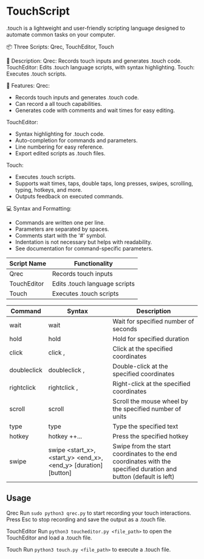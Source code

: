 # TouchScript
.touch is a lightweight and user-friendly scripting language designed to automate common tasks on your computer.

📦 Three Scripts: Qrec, TouchEditor, Touch

📝 Description:
Qrec: Records touch inputs and generates .touch code.
TouchEditor: Edits .touch language scripts, with syntax highlighting.
Touch: Executes .touch scripts.

🚀 Features:
Qrec:
- Records touch inputs and generates .touch code.
- Can record a all touch capabilities.
- Generates code with comments and wait times for easy editing.

TouchEditor:
- Syntax highlighting for .touch code.
- Auto-completion for commands and parameters.
- Line numbering for easy reference.
- Export edited scripts as .touch files.

Touch:
- Executes .touch scripts.
- Supports wait times, taps, double taps, long presses, swipes, scrolling, typing, hotkeys, and more.
- Outputs feedback on executed commands.

💻 Syntax and Formatting:
- Commands are written one per line.
- Parameters are separated by spaces.
- Comments start with the '#' symbol.
- Indentation is not necessary but helps with readability.
- See documentation for command-specific parameters.

| Script Name  | Functionality                       |
| ------------ | ----------------------------------- |
| Qrec         | Records touch inputs                 |
| TouchEditor  | Edits .touch language scripts        |
| Touch        | Executes .touch scripts              |

| Command     | Syntax                                             | Description                                                                                              |
|-------------|----------------------------------------------------|----------------------------------------------------------------------------------------------------------|
| wait        | wait <seconds>                                     | Wait for specified number of seconds                                                                     |
| hold        | hold <duration>                                    | Hold for specified duration                                                                              |
| click       | click <x>,<y>                                      | Click at the specified coordinates                                                                       |
| doubleclick | doubleclick <x>,<y>                                | Double-click at the specified coordinates                                                               |
| rightclick  | rightclick <x>,<y>                                 | Right-click at the specified coordinates                                                                |
| scroll      | scroll <units>                                     | Scroll the mouse wheel by the specified number of units                                                |
| type        | type <text>                                        | Type the specified text                                                                                  |
| hotkey      | hotkey <key1>+<key2>+...                           | Press the specified hotkey                                                                               |
| swipe       | swipe <start_x>,<start_y> <end_x>,<end_y> [duration] [button] | Swipe from the start coordinates to the end coordinates with the specified duration and button (default is left) |
 
 ## Usage

Qrec
Run `sudo python3 qrec.py` to start recording your touch interactions.
Press Esc to stop recording and save the output as a .touch file.

TouchEditor
Run `python3 toucheditor.py <file_path>` to open the TouchEditor and load a .touch file.

Touch
Run `python3 touch.py <file_path>` to execute a .touch file.


